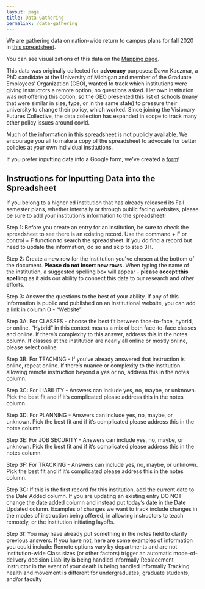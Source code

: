 ```yaml
---
layout: page
title: Data Gathering
permalink: /data-gathering
---
```

We are gathering data on nation-wide return to campus plans for fall 2020 in [this spreadsheet](https://docs.google.com/spreadsheets/d/1QT9K9gqxfdKA5G4xuKsL5EgrNQF5darG3WLiomixoVE/edit#gid=1727698265).

You can see visualizations of this data on the [Mapping page](https://visionary-futures-collective.github.io/covid19/mapping).

This data was originally collected for **advocacy** purposes: Dawn Kaczmar, a PhD candidate at the University of Michigan and member of the Graduate Employees’ Organization (GEO), wanted to track which institutions were giving instructors a remote option, no questions asked. Her own institution was not offering this option, so the GEO presented this list of schools (many that were similar in size, type, or in the same state) to pressure their university to change their policy, which worked. Since joining the Visionary Futures Collective, the data collection has expanded in scope to track many other policy issues around covid.

Much of the information in this spreadsheet is not publicly available. We encourage you all to make a copy of the spreadsheet to advocate for better policies at your own individual institutions. 

If you prefer inputting data into a Google form, we've created a [form](https://docs.google.com/forms/d/1hmOTgI74QANxipEU01BjjgQncg7dkWMKDe-Ejuf1aVk/edit)!

## Instructions for Inputting Data into the Spreadsheet


If you belong to a higher ed institution that has already released its Fall semester plans, whether internally or through public facing websites, please be sure to add your institution’s information to the spreadsheet!

Step 1: Before you create an entry for an institution, be sure to check the spreadsheet to see there is an existing record. Use the command + F or control + F function to search the spreadsheet. If you do find a record but need to update the information, do so and skip to step 3H.

Step 2: Create a new row for the institution you've chosen at the bottom of the document. **Please do not insert new rows.** When typing the name of the institution, a suggested spelling box will appear - **please accept this spelling** as it aids our ability to connect this data to our research and other efforts.

Step 3: Answer the questions to the best of your ability. If any of this information is public and published on an institutional website, you can add a link in column O - “Website”

Step 3A: For CLASSES - choose the best fit  between face-to-face, hybrid, or online. “Hybrid” in this context means a mix of both face-to-face classes and online. If there’s complexity to this answer, address this in the notes column. If classes at the institution are nearly all online or mostly online, please select online.

Step 3B: For TEACHING - If you’ve already answered that instruction is online, repeat online. If there’s nuance or complexity to the institution allowing remote instruction beyond a yes or no, address this in the notes column.

Step 3C: For LIABILITY - Answers can include yes, no, maybe, or unknown. Pick the best fit and if it’s complicated please address this in the notes column.

Step 3D: For PLANNING - Answers can include yes, no, maybe, or unknown. Pick the best fit and if it’s complicated please address this in the notes column.

Step 3E: For JOB SECURITY - Answers can include yes, no, maybe, or unknown. Pick the best fit and if it’s complicated please address this in the notes column.

Step 3F: For TRACKING -  Answers can include yes, no, maybe, or unknown. Pick the best fit and if it’s complicated please address this in the notes column.

Step 3G: If this is the first record for this institution, add the current date to the Date Added column. If you are updating an existing entry DO NOT change the date added column and instead put today’s date in the Date Updated column. Examples of changes we want to track include changes in the modes of instruction being offered, in allowing instructors to teach remotely, or the institution initiating layoffs.

Step 3I: You may have already put something in the notes field to clarify previous answers. If you have not, here are some examples of information you could include: 
Remote options vary by departments and are not institution-wide
Class sizes (or other factors) trigger an automatic mode-of-delivery decision
Liability is being handled informally
Replacement instructor in the event of your death is being handled informally
Tracking health and movement is different for undergraduates, graduate students, and/or faculty

